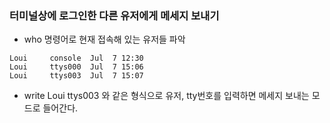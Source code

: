 ### 터미널상에 로그인한 다른 유저에게 메세지 보내기

- who 명령어로 현재 접속해 있는 유저들 파악
```shell
Loui     console  Jul  7 12:30
Loui     ttys000  Jul  7 15:06
Loui     ttys003  Jul  7 15:07
```
- write Loui ttys003 와 같은 형식으로 유저, tty번호를 입력하면 메세지 보내는 모드로 들어간다.

